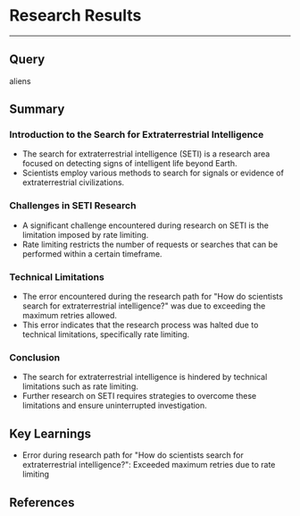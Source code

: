 # Research Results
---
## Query

aliens

## Summary

### Introduction to the Search for Extraterrestrial Intelligence
* The search for extraterrestrial intelligence (SETI) is a research area focused on detecting signs of intelligent life beyond Earth.
* Scientists employ various methods to search for signals or evidence of extraterrestrial civilizations.

### Challenges in SETI Research
* A significant challenge encountered during research on SETI is the limitation imposed by rate limiting.
* Rate limiting restricts the number of requests or searches that can be performed within a certain timeframe.

### Technical Limitations
* The error encountered during the research path for "How do scientists search for extraterrestrial intelligence?" was due to exceeding the maximum retries allowed.
* This error indicates that the research process was halted due to technical limitations, specifically rate limiting.

### Conclusion
* The search for extraterrestrial intelligence is hindered by technical limitations such as rate limiting.
* Further research on SETI requires strategies to overcome these limitations and ensure uninterrupted investigation.

## Key Learnings

- Error during research path for "How do scientists search for extraterrestrial intelligence?": Exceeded maximum retries due to rate limiting

## References
